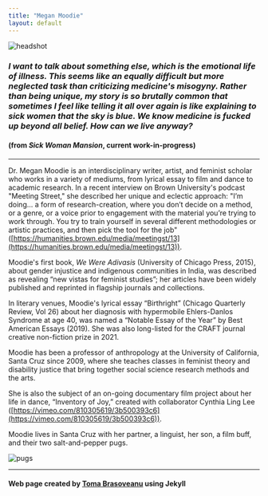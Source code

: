 ```yaml
---
title: "Megan Moodie"
layout: default
---
```


![headshot](images/headshot.jpg)

### *I want to talk about something else, which is the emotional life of illness. This seems like an equally difficult but more neglected task than criticizing medicine's misogyny. Rather than being unique, my story is so brutally common that sometimes I feel like telling it all over again is like explaining to sick women that the sky is blue. We know medicine is fucked up beyond all belief. How can we live anyway?*

#### (from *Sick Woman Mansion*, current work-in-progress)

-----

Dr. Megan Moodie is an interdisciplinary writer, artist, and feminist scholar who works in a variety of mediums, from lyrical essay to film and dance to academic research. In a recent interview on Brown University's podcast "Meeting Street," she described her unique and eclectic approach: "I’m doing... a form of research-creation, where you don’t decide on a method, or a genre, or a voice prior to engagement with the material you’re trying to work through. You try to train yourself in several different methodologies or artistic practices, and then pick the tool for the job" ([https://humanities.brown.edu/media/meetingst/13](https://humanities.brown.edu/media/meetingst/13)).

Moodie's first book, *We Were Adivasis* (University of Chicago Press, 2015), about gender injustice and indigenous communities in India, was described as revealing “new vistas for feminist studies”; her articles have been widely published and reprinted in flagship journals and collections.

In literary venues, Moodie's lyrical essay “Birthright” (Chicago Quarterly Review, Vol 26) about her diagnosis with hypermobile Ehlers-Danlos Syndrome at age 40, was named a “Notable Essay of the Year” by Best American Essays (2019). She was also long-listed for the CRAFT journal creative non-fiction prize in 2021.

Moodie has been a professor of anthropology at the University of California, Santa Cruz since 2009, where she teaches classes in feminist theory and disability justice that bring together social science research methods and the arts.

She is also the subject of an on-going documentary film project about her life in dance, “Inventory of Joy,” created with collaborator Cynthia Ling Lee ([https://vimeo.com/810305619/3b500393c6](https://vimeo.com/810305619/3b500393c6)).

Moodie lives in Santa Cruz with her partner, a linguist, her son, a film buff, and their two salt-and-pepper pugs.

![pugs](images/pugs.jpg)

-----

#### Web page created by [Toma Brasoveanu](https://meganmoodie.github.io/toma.html) using Jekyll
